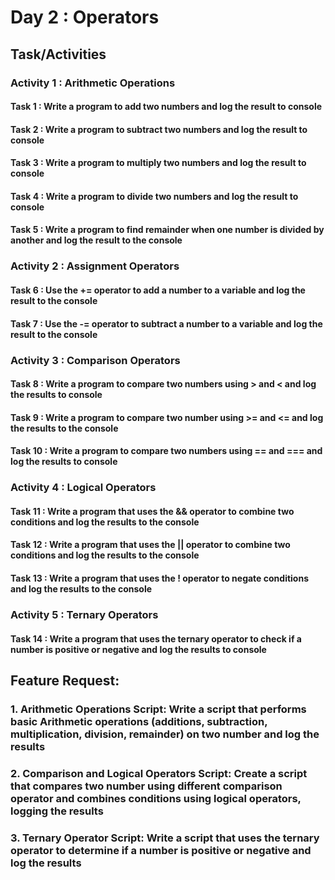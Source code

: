 # Day 2 : Operators

## Task/Activities

### Activity 1 : Arithmetic Operations

#### Task 1 : Write a program to add two numbers and log the result to console

#### Task 2 : Write a program to subtract two numbers and log the result to console

#### Task 3 : Write a program to multiply two numbers and log the result to console

#### Task 4 : Write a program to divide two numbers and log the result to console

#### Task 5 : Write a program to find remainder when one number is divided by another and log the result to the console

### Activity 2 : Assignment Operators

#### Task 6 : Use the += operator to add a number to a variable and log the result to the console

#### Task 7 : Use the -= operator to subtract a number to a variable and log the result to the console

### Activity 3 : Comparison Operators

#### Task 8 : Write a program to compare two numbers using > and < and log the results to console

#### Task 9 : Write a program to compare two number using >= and <= and log the results to the console

#### Task 10 : Write a program to compare two numbers using == and === and log the results to console

### Activity 4 : Logical Operators

#### Task 11 : Write a program that uses the && operator to combine two conditions and log the results to the console

#### Task 12 : Write a program that uses the || operator to combine two conditions and log the results to the console

#### Task 13 : Write a program that uses the ! operator to negate conditions and log the results to the console

### Activity 5 : Ternary Operators

#### Task 14 : Write a program that uses the ternary operator to check if a number is positive or negative and log the results to console

## Feature Request:

### 1. Arithmetic Operations Script: Write a script that performs basic Arithmetic operations (additions, subtraction, multiplication, division, remainder) on two number and log the results

### 2. Comparison and Logical Operators Script: Create a script that compares two number using different comparison operator and combines conditions using logical operators, logging the results

### 3. Ternary Operator Script: Write a script that uses the ternary operator to determine if a number is positive or negative and log the results
